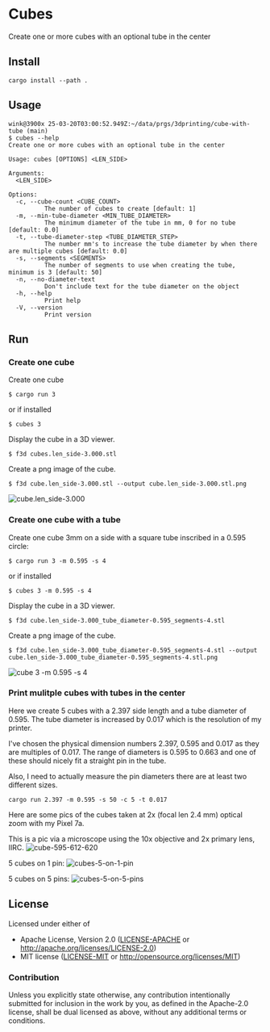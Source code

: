 # Cubes

Create one or more cubes with an optional tube in the center

## Install

```
cargo install --path .
```
## Usage

```
wink@3900x 25-03-20T03:00:52.949Z:~/data/prgs/3dprinting/cube-with-tube (main)
$ cubes --help
Create one or more cubes with an optional tube in the center

Usage: cubes [OPTIONS] <LEN_SIDE>

Arguments:
  <LEN_SIDE>

Options:
  -c, --cube-count <CUBE_COUNT>
          The number of cubes to create [default: 1]
  -m, --min-tube-diameter <MIN_TUBE_DIAMETER>
          The minimum diameter of the tube in mm, 0 for no tube [default: 0.0]
  -t, --tube-diameter-step <TUBE_DIAMETER_STEP>
          The number mm's to increase the tube diameter by when there are multiple cubes [default: 0.0]
  -s, --segments <SEGMENTS>
          The number of segments to use when creating the tube, minimum is 3 [default: 50]
  -n, --no-diameter-text
          Don't include text for the tube diameter on the object
  -h, --help
          Print help
  -V, --version
          Print version
```

## Run

### Create one cube

Create one cube
```
$ cargo run 3
```

or if installed

```
$ cubes 3
```

Display the cube in a 3D viewer.
```
$ f3d cubes.len_side-3.000.stl
```

Create a png image of the cube.
```
$ f3d cube.len_side-3.000.stl --output cube.len_side-3.000.stl.png
```

![cube.len_side-3.000](./cube.len_side-3.000.stl.png)

### Create one cube with a tube

Create one cube 3mm on a side with a square tube inscribed in a 0.595 circle:
```
$ cargo run 3 -m 0.595 -s 4
```

or if installed

```
$ cubes 3 -m 0.595 -s 4
```

Display the cube in a 3D viewer.
```
$ f3d cube.len_side-3.000_tube_diameter-0.595_segments-4.stl
```

Create a png image of the cube.
```
$ f3d cube.len_side-3.000_tube_diameter-0.595_segments-4.stl --output cube.len_side-3.000_tube_diameter-0.595_segments-4.stl.png
```

![cube 3 -m 0.595 -s 4](./cube.len_side-3.000_tube_diameter-0.595_segments-4.stl.png)

### Print mulitple cubes with tubes in the center

Here we create 5 cubes with a 2.397 side length and a tube diameter of 0.595.
The tube diameter is increased by 0.017 which is the resolution of my printer.

I've chosen the physical dimension numbers 2.397, 0.595 and 0.017 as they are
multiples of 0.017. The range of diameters is 0.595 to 0.663 and one of these
should nicely fit a straight pin in the tube.

Also, I need to actually measure the pin diameters there are at least two
different sizes.

```
cargo run 2.397 -m 0.595 -s 50 -c 5 -t 0.017
```

Here are some pics of the cubes taken at 2x (focal len 2.4 mm) optical zoom with my Pixel 7a.

This is a pic via a microscope using the 10x objective and 2x
primary lens, IIRC.
![cube-595-612-620](./cubes-595-612-629.jpg)

5 cubes on 1 pin:
![cubes-5-on-1-pin](./cubes-5-on-1-pin.jpg)

5 cubes on 5 pins:
![cubes-5-on-5-pins](./cubes-5-on-5-pins.jpg)

## License

Licensed under either of

- Apache License, Version 2.0 ([LICENSE-APACHE](LICENSE-APACHE) or http://apache.org/licenses/LICENSE-2.0)
- MIT license ([LICENSE-MIT](LICENSE-MIT) or http://opensource.org/licenses/MIT)

### Contribution

Unless you explicitly state otherwise, any contribution intentionally submitted
for inclusion in the work by you, as defined in the Apache-2.0 license, shall
be dual licensed as above, without any additional terms or conditions.

